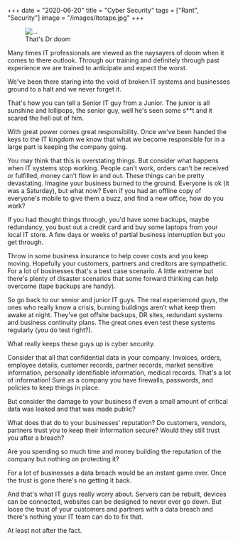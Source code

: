 +++
date = "2020-06-20"
title = "Cyber Security"
tags = ["Rant", "Security"]
image = "/images/ltotape.jpg"
+++
<figure class="figure float-right">
  <img src="/images/drdoom.jpg" class="figure-img img-fluid rounded " alt="...">
  <figcaption class="figure-caption text-right">That's Dr doom</figcaption>
</figure>
Many times IT professionals are viewed as the naysayers of doom when it comes to there outlook.  Through our training and definitely through past experience we are trained to anticipate and expect the worst.  


<!--more-->



We've been there staring into the void of broken IT systems and businesses ground to a halt and we never forget it.

That's how you can tell a Senior IT guy from a Junior.  The junior is all sunshine and lollipops, the senior guy, well he's seen some s**t and it scared the hell out of him.

With great power comes great responsibility.  Once we've been handed the keys to the IT kingdom we know that what we become responsible for in a large part is keeping the company going.

You may think that this is overstating things.  But consider what happens when IT systems stop working.  People can't work, orders can't be received or fulfilled, money can't flow in and out.  These things can be pretty devastating.  Imagine your business burned to the ground.  Everyone is ok (it was a Saturday), but what now?  Even if you had an offline copy of everyone's mobile to give them a buzz, and find a new office, how do you work?  

If you had thought things through, you'd have some backups, maybe redundancy, you bust out a credit card and buy some laptops from your local IT store.  A few days or weeks of partial business interruption but you get through.

Throw in some business insurance to help cover costs and you keep moving.  Hopefully your customers, partners and creditors are sympathetic.  For a lot of businesses that's a best case scenario.  A little extreme but there's plenty of disaster scenarios that some forward thinking can help overcome (tape backups are handy).

So go back to our senior and junior IT guys.  The real experienced guys, the ones who really know a crisis, burning buildings aren't what keep them awake at night.  They've got offsite backups, DR sites, redundant systems and business continuity plans.  The great ones even test these systems regularly (you do test right?).  

What really keeps these guys up is cyber security.

Consider that all that confidential data in your company.  Invoices, orders, employee details, customer records, partner records, market sensitive information, personally identifiable information, medical records.  That's a lot of information!  Sure as a company you have firewalls, passwords, and policies to keep things in place.

But consider the damage to your business if even a small amount of critical data was leaked and that was made public?

What does that do to your businesses' reputation?  Do customers, vendors, partners trust you to keep their information secure?  Would they still trust you after a breach?

Are you spending so much time and money building the reputation of the company but nothing on protecting it?

For a lot of businesses a data breach would be an instant game over.  Once the trust is gone there's no getting it back.

And that's what IT guys really worry about.  Servers can be rebuilt, devices can be connected, websites can be designed to never ever go down.  But loose the trust of your customers and partners with a data breach and there's nothing your IT team can do to fix that.

At least not after the fact.